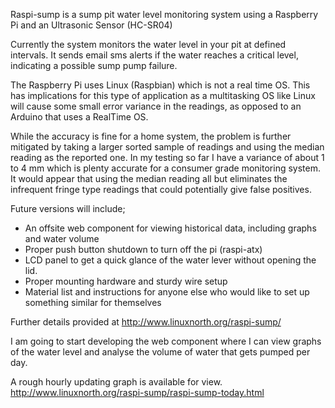 Raspi-sump is a sump pit water level monitoring system using a Raspberry Pi and an 
Ultrasonic Sensor (HC-SR04)

Currently the system monitors the water level in your pit at defined intervals. It sends
email sms alerts if the water reaches a critical level, indicating a possible sump pump failure.

The Raspberry Pi uses Linux (Raspbian) which is not a real time OS.  This has implications 
for this type of application as a multitasking OS like Linux will cause some small error
variance in the readings, as opposed to an Arduino that uses a RealTime OS. 

While the accuracy is fine for a home system, the problem is further mitigated by taking a larger sorted sample of readings and using the median reading as the reported one.  In my testing so far I have a variance of about 1 to 4 mm which is plenty accurate for a consumer grade monitoring system.  It would appear that using the median reading all but eliminates the infrequent fringe type readings that could potentially give false positives.

Future versions will include;
- An offsite web component for viewing historical data, including graphs and water volume
- Proper push button shutdown to turn off the pi (raspi-atx)
- LCD panel to get a quick glance of the water lever without opening the lid.
- Proper mounting hardware and sturdy wire setup
- Material list and instructions for anyone else who would like to set up something similar for themselves

Further details provided at http://www.linuxnorth.org/raspi-sump/

I am going to start developing the web component where I can view graphs of the water level and analyse the volume of water that gets pumped per day.

A rough hourly updating graph is available for view.
http://www.linuxnorth.org/raspi-sump/raspi-sump-today.html
